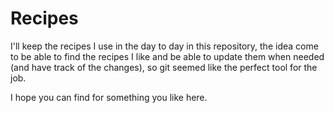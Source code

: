 # Recipes

I'll keep the recipes I use in the day to day in this repository, the idea come to be able to find the recipes I like and be able to update them when needed (and have track of the changes), so git seemed like the perfect tool for the job.

I hope you can find for something you like here.
